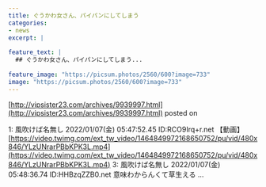 ```yaml
---
title: ぐうかわ女さん、パイパンにしてしまう
categories:
- news
excerpt: |
  
feature_text: |
  ## ぐうかわ女さん、パイパンにしてしまう...
  
feature_image: "https://picsum.photos/2560/600?image=733"
image: "https://picsum.photos/2560/600?image=733"
---
```


[http://vipsister23.com/archives/9939997.html](http://vipsister23.com/archives/9939997.html)
posted on 

<!--more-->

1: 風吹けば名無し 2022/01/07(金) 05:47:52.45 ID:RCO9Irq+r.net 【動画】[https://video.twimg.com/ext_tw_video/1464849972168650752/pu/vid/480x846/YLzUNrarPBbKPK3L.mp4](https://video.twimg.com/ext_tw_video/1464849972168650752/pu/vid/480x846/YLzUNrarPBbKPK3L.mp4) 3: 風吹けば名無し 2022/01/07(金) 05:48:36.74 ID:HHBzqZZB0.net 意味わからんくて草生える ...
